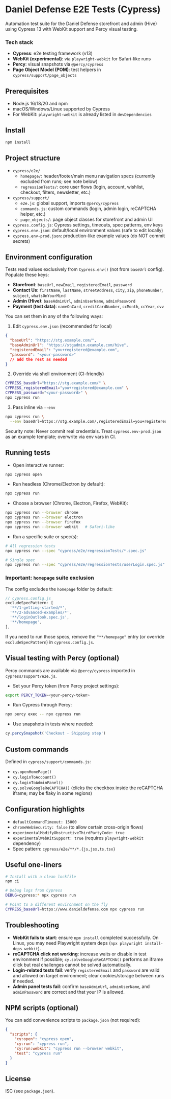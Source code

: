 # Daniel Defense E2E Tests (Cypress)

Automation test suite for the Daniel Defense storefront and admin (Hive) using Cypress 13 with WebKit support and Percy visual testing.

### Tech stack

- **Cypress**: e2e testing framework (v13)
- **WebKit (experimental)**: via `playwright-webkit` for Safari-like runs
- **Percy**: visual snapshots via `@percy/cypress`
- **Page Object Model (POM)**: test helpers in `cypress/support/page_objects`

## Prerequisites

- Node.js 16/18/20 and npm
- macOS/Windows/Linux supported by Cypress
- For WebKit: `playwright-webkit` is already listed in `devDependencies`

## Install

```bash
npm install
```

## Project structure

- `cypress/e2e/`
  - `homepage/`: header/footer/main menu navigation specs (currently excluded from runs; see note below)
  - `regressionTests/`: core user flows (login, account, wishlist, checkout, filters, newsletter, etc.)
- `cypress/support/`
  - `e2e.js`: global support, imports `@percy/cypress`
  - `commands.js`: custom commands (login, admin login, reCAPTCHA helper, etc.)
  - `page_objects/`: page object classes for storefront and admin UI
- `cypress.config.js`: Cypress settings, timeouts, spec patterns, env keys
- `cypress.env.json`: default/local environment values (safe to edit locally)
- `cypress.env-prod.json`: production-like example values (do NOT commit secrets)

## Environment configuration

Tests read values exclusively from `Cypress.env()` (not from `baseUrl` config). Populate these keys:

- **Storefront**: `baseUrl`, `newEmail`, `registeredEmail`, `password`
- **Contact Us**: `firstName`, `lastName`, `streetAddress`, `city`, `zip`, `phoneNumber`, `subject`, `whatsOnYourMind`
- **Admin (Hive)**: `baseAdminUrl`, `adminUserName`, `adminPassword`
- **Payment (test data)**: `nameOnCard`, `creditCardNumber`, `ccMonth`, `ccYear`, `cvv`

You can set them in any of the following ways:

1. Edit `cypress.env.json` (recommended for local)

```json
{
  "baseUrl": "https://stg.example.com/",
  "baseAdminUrl": "https://stgadmin.example.com/hive",
  "registeredEmail": "you+registered@example.com",
  "password": "<your-password>"
  // add the rest as needed
}
```

2. Override via shell environment (CI-friendly)

```bash
CYPRESS_baseUrl="https://stg.example.com/" \
CYPRESS_registeredEmail="you+registered@example.com" \
CYPRESS_password="<your-password>" \
npx cypress run
```

3. Pass inline via `--env`

```bash
npx cypress run \
  --env baseUrl=https://stg.example.com/,registeredEmail=you+registered@example.com,password=<your-password>
```

Security note: Never commit real credentials. Treat `cypress.env-prod.json` as an example template; overwrite via env vars in CI.

## Running tests

- Open interactive runner:

```bash
npx cypress open
```

- Run headless (Chrome/Electron by default):

```bash
npx cypress run
```

- Choose a browser (Chrome, Electron, Firefox, WebKit):

```bash
npx cypress run --browser chrome
npx cypress run --browser electron
npx cypress run --browser firefox
npx cypress run --browser webkit   # Safari-like
```

- Run a specific suite or spec(s):

```bash
# All regression tests
npx cypress run --spec "cypress/e2e/regressionTests/*.spec.js"

# Single spec
npx cypress run --spec "cypress/e2e/regressionTests/userLogin.spec.js"
```

### Important: `homepage` suite exclusion

The config excludes the `homepage` folder by default:

```js
// cypress.config.js
excludeSpecPattern: [
  '**/1-getting-started/*',
  '**/2-advanced-examples/*',
  '**/loginOutlook.spec.js',
  '**/homepage',
],
```

If you need to run those specs, remove the `"**/homepage"` entry (or override `excludeSpecPattern`) in `cypress.config.js`.

## Visual testing with Percy (optional)

Percy commands are available via `@percy/cypress` imported in `cypress/support/e2e.js`.

- Set your Percy token (from Percy project settings):

```bash
export PERCY_TOKEN=<your-percy-token>
```

- Run Cypress through Percy:

```bash
npx percy exec -- npx cypress run
```

- Use snapshots in tests where needed:

```js
cy.percySnapshot('Checkout - Shipping step')
```

## Custom commands

Defined in `cypress/support/commands.js`:

- `cy.openHomePage()`
- `cy.loginToAccount()`
- `cy.loginToAdminPanel()`
- `cy.solveGoogleReCAPTCHA()` (clicks the checkbox inside the reCAPTCHA iframe; may be flaky in some regions)

## Configuration highlights

- `defaultCommandTimeout: 15000`
- `chromeWebSecurity: false` (to allow certain cross-origin flows)
- `experimentalModifyObstructiveThirdPartyCode: true`
- `experimentalWebKitSupport: true` (requires `playwright-webkit` dependency)
- Spec pattern: `cypress/e2e/**/*.{js,jsx,ts,tsx}`

## Useful one-liners

```bash
# Install with a clean lockfile
npm ci

# Debug logs from Cypress
DEBUG=cypress:* npx cypress run

# Point to a different environment on the fly
CYPRESS_baseUrl=https://www.danieldefense.com npx cypress run
```

## Troubleshooting

- **WebKit fails to start**: ensure `npm install` completed successfully. On Linux, you may need Playwright system deps (`npx playwright install-deps webkit`).
- **reCAPTCHA click not working**: increase waits or disable in test environment if possible; `cy.solveGoogleReCAPTCHA()` performs an iframe click but real challenges cannot be solved automatically.
- **Login-related tests fail**: verify `registeredEmail` and `password` are valid and allowed on target environment; clear cookies/storage between runs if needed.
- **Admin panel tests fail**: confirm `baseAdminUrl`, `adminUserName`, and `adminPassword` are correct and that your IP is allowed.

## NPM scripts (optional)

You can add convenience scripts to `package.json` (not required):

```json
{
  "scripts": {
    "cy:open": "cypress open",
    "cy:run": "cypress run",
    "cy:run:webkit": "cypress run --browser webkit",
    "test": "cypress run"
  }
}
```

## License

ISC (see `package.json`).
